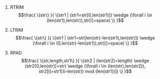 1. RTRIM
$$\frac{
\{str\}
}{
    \{str1 | (str1=str[0,len(str1)]) \wedge (\forall i \in (len(str1),len(str)),str[i]=space) \}
}$$

2. LTRIM
$$\frac{
\{str\}
}{
   \{str1 | (str1=str[len(str)-len(str1),len(str)]) \wedge (\forall i \in (0,len(str)-len(str1)),str[i]=space) \}
}$$

3. RPAD
$$\frac{
\{str,length,str1\}
}{
   \{str2 | (len(str2)=length)  \wedge (str2[0,len(str)]=str) \wedge (\forall i \in (len(str),len(str2)), str2[i]=str1[(i-len(str)) mod (len(str1))]) \}
}$$
